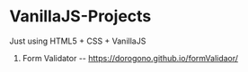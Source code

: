 # VanillaJS-Projects
Just using HTML5 + CSS + VanillaJS

1. Form Validator
--
https://dorogono.github.io/formValidaor/
